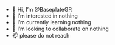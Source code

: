 - 👋 Hi, I’m @BaseplateGR
- 👀 I’m interested in nothing
- 🌱 I’m currently learning nothing
- 💞️ I’m looking to collaborate on nothing
- 📫 please do not reach

<!---
BaseplateGR/BaseplateGR is a ✨ special ✨ repository because its `README.md` (this file) appears on your GitHub profile.
You can click the Preview link to take a look at your changes.
--->
